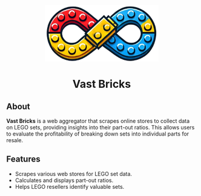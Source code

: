 <div style="text-align: center;">
  <img width="300" src="./vb-portal/public/logo.png" alt="Vast Bricks Logo" />
   <h1>Vast Bricks</h1> 
</div>

## About

**Vast Bricks** is a web aggregator that scrapes online stores to collect data on LEGO sets, providing insights into their part-out ratios. This allows users to evaluate the profitability of breaking down sets into individual parts for resale.

## Features
- Scrapes various web stores for LEGO set data.
- Calculates and displays part-out ratios.
- Helps LEGO resellers identify valuable sets.


